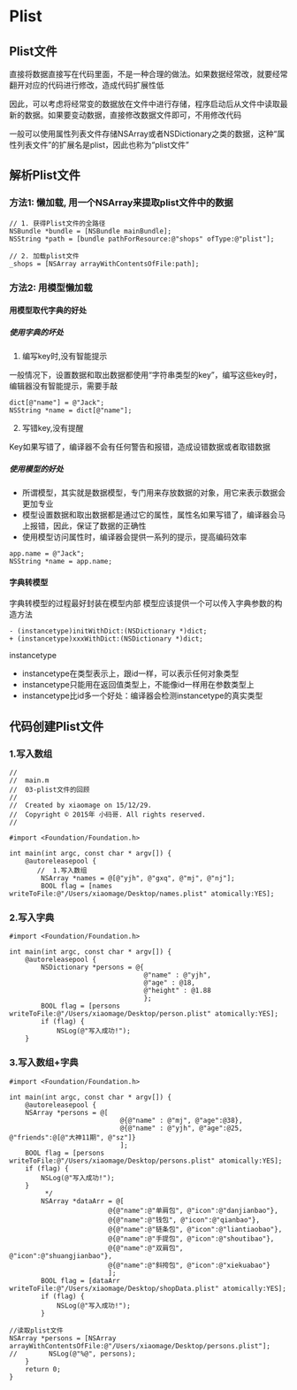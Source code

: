 # Plist

## Plist文件

直接将数据直接写在代码里面，不是一种合理的做法。如果数据经常改，就要经常翻开对应的代码进行修改，造成代码扩展性低

因此，可以考虑将经常变的数据放在文件中进行存储，程序启动后从文件中读取最新的数据。如果要变动数据，直接修改数据文件即可，不用修改代码

一般可以使用属性列表文件存储NSArray或者NSDictionary之类的数据，这种“属性列表文件”的扩展名是plist，因此也称为“plist文件”

## 解析Plist文件

### 方法1: 懒加载, 用一个NSArray来提取plist文件中的数据

```objc
// 1. 获得Plist文件的全路径
NSBundle *bundle = [NSBundle mainBundle];
NSString *path = [bundle pathForResource:@"shops" ofType:@"plist"];

// 2. 加载plist文件
_shops = [NSArray arrayWithContentsOfFile:path];
```



### 方法2: 用模型懒加载

#### 用模型取代字典的好处

#####  使用字典的坏处
1. 编写key时,没有智能提示

一般情况下，设置数据和取出数据都使用“字符串类型的key”，编写这些key时，编辑器没有智能提示，需要手敲
```objc
dict[@"name"] = @"Jack";
NSString *name = dict[@"name"];
```

2. 写错key,没有提醒

Key如果写错了，编译器不会有任何警告和报错，造成设错数据或者取错数据

#####  使用模型的好处

* 所谓模型，其实就是数据模型，专门用来存放数据的对象，用它来表示数据会更加专业
* 模型设置数据和取出数据都是通过它的属性，属性名如果写错了，编译器会马上报错，因此，保证了数据的正确性
* 使用模型访问属性时，编译器会提供一系列的提示，提高编码效率

```objc
app.name = @"Jack";
NSString *name = app.name;
```

#### 字典转模型

字典转模型的过程最好封装在模型内部
模型应该提供一个可以传入字典参数的构造方法
```objc
- (instancetype)initWithDict:(NSDictionary *)dict;
+ (instancetype)xxxWithDict:(NSDictionary *)dict;

```


instancetype
- instancetype在类型表示上，跟id一样，可以表示任何对象类型
- instancetype只能用在返回值类型上，不能像id一样用在参数类型上
- instancetype比id多一个好处：编译器会检测instancetype的真实类型

## 代码创建Plist文件

### 1.写入数组
```objc
//
//  main.m
//  03-plist文件的回顾
//
//  Created by xiaomage on 15/12/29.
//  Copyright © 2015年 小码哥. All rights reserved.
//

#import <Foundation/Foundation.h>

int main(int argc, const char * argv[]) {
    @autoreleasepool {
       //  1.写入数组
        NSArray *names = @[@"yjh", @"gxq", @"mj", @"nj"];
        BOOL flag = [names writeToFile:@"/Users/xiaomage/Desktop/names.plist" atomically:YES];
```

### 2.写入字典
```objc
#import <Foundation/Foundation.h>

int main(int argc, const char * argv[]) {
    @autoreleasepool {
        NSDictionary *persons = @{
                                  @"name" : @"yjh",
                                  @"age" : @18,
                                  @"height" : @1.88
                                  };
        BOOL flag = [persons writeToFile:@"/Users/xiaomage/Desktop/person.plist" atomically:YES];
        if (flag) {
            NSLog(@"写入成功!");
    }    
```

### 3.写入数组+字典
```objc
#import <Foundation/Foundation.h>

int main(int argc, const char * argv[]) {
    @autoreleasepool {         
    NSArray *persons = @[
                            @{@"name" : @"mj", @"age":@38},
                            @{@"name" : @"yjh", @"age":@25, @"friends":@[@"大神11期", @"sz"]}
                            ];
    BOOL flag = [persons writeToFile:@"/Users/xiaomage/Desktop/persons.plist" atomically:YES];
    if (flag) {
        NSLog(@"写入成功!");
    }
         */
        NSArray *dataArr = @[
                         @{@"name":@"单肩包", @"icon":@"danjianbao"},
                         @{@"name":@"钱包", @"icon":@"qianbao"},
                         @{@"name":@"链条包", @"icon":@"liantiaobao"},
                         @{@"name":@"手提包", @"icon":@"shoutibao"},
                         @{@"name":@"双肩包", @"icon":@"shuangjianbao"},
                         @{@"name":@"斜挎包", @"icon":@"xiekuabao"}
                         ];
        BOOL flag = [dataArr writeToFile:@"/Users/xiaomage/Desktop/shopData.plist" atomically:YES];
        if (flag) {
            NSLog(@"写入成功!");
        }
       
//读取plist文件
NSArray *persons = [NSArray arrayWithContentsOfFile:@"/Users/xiaomage/Desktop/persons.plist"];
//        NSLog(@"%@", persons);
    }
    return 0;
}

```